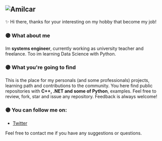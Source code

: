 ![Amilcar](https://drive.google.com/file/d/1iQiavyFepICa9jqQ_o_bHekuQ4XJEyGc/view?usp=sharing)
---
✨ Hi there, thanks for your interesting on my hobby that become my job!
### 🟣 What about me
Im **systems engineer**, currently working as university teacher and freelance. Too im learning Data Science with Python.


### 🟣 What you're going to find
This is the place for my personals (and some professionals) projects, learning path and contributions to the community.
You here find public repositories with **C++, .NET and some of Python**, examples.
Feel free to review, fork, star and issue any repository. Feedback is always welcome!

### 🟣 You can follow me on:
* [Twitter](https://twitter.com/amilcarse)


Feel free to contact me if you have any suggestions or questions.